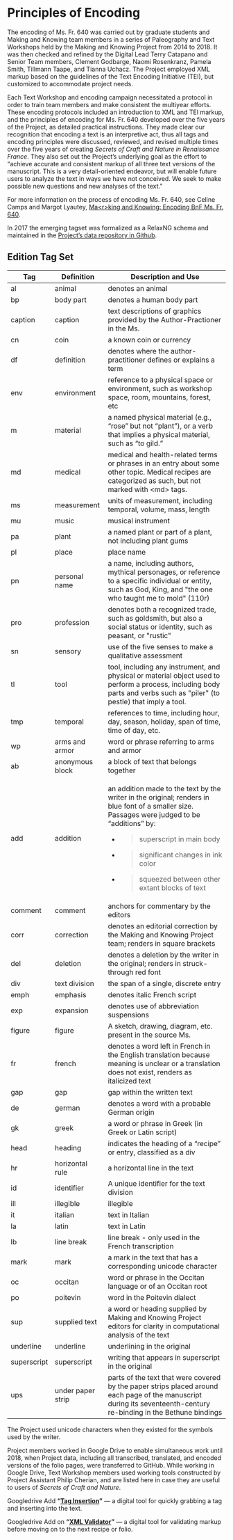 # Principles of Encoding

The encoding of Ms. Fr. 640 was carried out by graduate students and
Making and Knowing team members in a series of Paleography and Text
Workshops held by the Making and Knowing Project from 2014 to 2018. It
was then checked and refined by the Digital Lead Terry Catapano and
Senior Team members, Clement Godbarge, Naomi Rosenkranz,
Pamela Smith, Tillmann Taape, and Tianna Uchacz. The Project employed
XML markup based on the guidelines of the Text Encoding Initiative
(TEI), but customized to accommodate project needs.

Each Text Workshop and encoding campaign necessitated a protocol in
order to train team members and make consistent the multiyear efforts.
These encoding protocols included an introduction to XML and TEI markup, and the principles of encoding for
Ms. Fr. 640 developed over the five years of the Project, as detailed
practical instructions. They made clear our recognition that encoding a text is an interpretive act, thus all tags
and encoding principles were discussed, reviewed, and revised multiple
times over the five years of creating *Secrets of Craft and Nature in Renaissance France*. They also set out
the Project’s underlying goal as the effort to “achieve accurate and
consistent markup of all three text versions of the manuscript. This is
a very detail-oriented endeavor, but will enable future users to analyze
the text in ways we have not conceived. We seek to make possible new
questions and new analyses of the text."

For more information on the process of encoding Ms. Fr. 640, see Celine
Camps and Margot Lyautey, [Ma\<r\>king and Knowing: Encoding BnF Ms. Fr.
640](/#essays/ann_331_ie_19).

In 2017 the emerging tagset was formalized as a RelaxNG schema and
maintained in the [Project’s data repository in Github](https://github.com/cu-mkp/m-k-manuscript-data/blob/master/schema/ms-transcription.md).

## Edition Tag Set

<table>
<thead>
<tr class="header">
<th><strong>Tag</strong></th>
<th><strong>Definition</strong></th>
<th><strong>Description and Use</strong></th>
</tr>
</thead>
<tbody>
<tr class="odd">
<td>al</td>
<td>animal</td>
<td>denotes an animal</td>
</tr>
<tr class="even">
<td>bp</td>
<td>body part</td>
<td>denotes a human body part</td>
</tr>
<tr class="odd">
<td>caption</td>
<td>caption</td>
<td>text descriptions of graphics provided by the Author-Practioner in the Ms.</td>
</tr>
<tr class="even">
<td>cn</td>
<td>coin</td>
<td>a known coin or currency</td>
</tr>
<tr class="odd">
<td>df</td>
<td>definition</td>
<td>denotes where the author-practitioner defines or explains a term</td>
</tr>
<tr class="even">
<td>env</td>
<td>environment</td>
<td>reference to a physical space or environment, such as workshop space, room, mountains, forest, etc</td>
</tr>
<tr class="odd">
<td>m</td>
<td>material</td>
<td>a named physical material (e.g., “rose” but not “plant”), or a verb that implies a physical material, such as “to gild.”</td>
</tr>
<tr class="even">
<td>md</td>
<td>medical</td>
<td>medical and health-related terms or phrases in an entry about some other topic. Medical recipes are categorized as such, but not marked with &lt;md&gt; tags.</td>
</tr>
<tr class="odd">
<td>ms</td>
<td>measurement</td>
<td>units of measurement, including temporal, volume, mass, length</td>
</tr>
<tr class="even">
<td>mu</td>
<td>music</td>
<td>musical instrument</td>
</tr>
<tr class="odd">
<td>pa</td>
<td>plant</td>
<td>a named plant or part of a plant, not including plant gums</td>
</tr>
<tr class="even">
<td>pl</td>
<td>place</td>
<td>place name</td>
</tr>
<tr class="odd">
<td>pn</td>
<td>personal name</td>
<td>a name, including authors, mythical personages, or reference to a specific individual or entity, such as God, King, and &quot;the one who taught me to mold&quot; (110r)</td>
</tr>
<tr class="even">
<td>pro</td>
<td>profession</td>
<td>denotes both a recognized trade, such as goldsmith, but also a social status or identity, such as peasant, or &quot;rustic&quot;</td>
</tr>
<tr class="odd">
<td>sn</td>
<td>sensory</td>
<td>use of the five senses to make a qualitative assessment</td>
</tr>
<tr class="even">
<td>tl</td>
<td>tool</td>
<td>tool, including any instrument, and physical or material object used to perform a process, including body parts and verbs such as &quot;piler&quot; (to pestle) that imply a tool.</td>
</tr>
<tr class="odd">
<td>tmp</td>
<td>temporal</td>
<td>references to time, including hour, day, season, holiday, span of time, time of day, etc.</td>
</tr>
<tr class="even">
<td>wp</td>
<td>arms and armor</td>
<td>word or phrase referring to arms and armor</td>
</tr>
<tr class="odd">
<td>ab</td>
<td>anonymous block</td>
<td>a block of text that belongs together</td>
</tr>
<tr class="even">
<td>add</td>
<td>addition</td>
<td><p>an addition made to the text by the writer in the original; renders in blue font of a smaller size. Passages were judged to be “additions” by:</p>
<ul>
<li><blockquote>
<p>superscript in main body</p>
</blockquote></li>
<li><blockquote>
<p>significant changes in ink color</p>
</blockquote></li>
<li><blockquote>
<p>squeezed between other extant blocks of text</p>
</blockquote></li>
</ul></td>
</tr>
<tr class="odd">
<td>comment</td>
<td>comment</td>
<td>anchors for commentary by the editors</td>
</tr>
<tr class="even">
<td>corr</td>
<td>correction</td>
<td>denotes an editorial correction by the Making and Knowing Project team; renders in square brackets</td>
</tr>
<tr class="odd">
<td>del</td>
<td>deletion</td>
<td>denotes a deletion by the writer in the original; renders in struck-through red font</td>
</tr>
<tr class="even">
<td>div</td>
<td>text division</td>
<td>the span of a single, discrete entry</td>
</tr>
<tr class="odd">
<td>emph</td>
<td>emphasis</td>
<td>denotes italic French script</td>
</tr>
<tr class="even">
<td>exp</td>
<td>expansion</td>
<td>denotes use of abbreviation suspensions</td>
</tr>
<tr class="odd">
<td>figure</td>
<td>figure</td>
<td>A sketch, drawing, diagram, etc. present in the source Ms.</td>
</tr>
<tr class="even">
<td>fr</td>
<td>french</td>
<td>denotes a word left in French in the English translation because meaning is unclear or a translation does not exist, renders as italicized text</td>
</tr>
<tr class="odd">
<td>gap</td>
<td>gap</td>
<td>gap within the written text</td>
</tr>
<tr class="even">
<td>de</td>
<td>german</td>
<td>denotes a word with a probable German origin</td>
</tr>
<tr class="odd">
<td>gk</td>
<td>greek</td>
<td>a word or phrase in Greek (in Greek or Latin script)</td>
</tr>
<tr class="even">
<td>head</td>
<td>heading</td>
<td>indicates the heading of a “recipe” or entry, classified as a div</td>
</tr>
<tr class="odd">
<td>hr</td>
<td>horizontal rule</td>
<td>a horizontal line in the text</td>
</tr>
<tr class="even">
<td>id</td>
<td>identifier</td>
<td>A unique identifier for the text division</td>
</tr>
<tr class="odd">
<td>ill</td>
<td>illegible</td>
<td>illegible</td>
</tr>
<tr class="even">
<td>it</td>
<td>italian</td>
<td>text in Italian</td>
</tr>
<tr class="odd">
<td>la</td>
<td>latin</td>
<td>text in Latin</td>
</tr>
<tr class="even">
<td>lb</td>
<td>line break</td>
<td>line break - only used in the French transcription</td>
</tr>
<tr class="odd">
<td>mark</td>
<td>mark</td>
<td>a mark in the text that has a corresponding unicode character</td>
</tr>
<tr class="even">
<td>oc</td>
<td>occitan</td>
<td>word or phrase in the Occitan language or of an Occitan root</td>
</tr>
<tr class="odd">
<td>po</td>
<td>poitevin</td>
<td>word in the Poitevin dialect</td>
</tr>
<tr class="even">
<td>sup</td>
<td>supplied text</td>
<td>a word or heading supplied by Making and Knowing Project editors for clarity in computational analysis of the text</td>
</tr>
<tr class="odd">
<td>underline</td>
<td>underline</td>
<td>underlining in the original</td>
</tr>
<tr class="even">
<td>superscript</td>
<td>superscript</td>
<td>writing that appears in superscript in the original</td>
</tr>
<tr class="odd">
<td>ups</td>
<td>under paper strip</td>
<td>parts of the text that were covered by the paper strips placed around each page of the manuscript during its seventeenth-century re-binding in the Bethune bindings</td>
</tr>
</tbody>
</table>

The Project used unicode characters when they existed for the symbols
used by the writer.

Project members worked in Google Drive to enable simultaneous work until
2018, when Project data, including all transcribed, translated, and
encoded versions of the folio pages, were transferred to GitHub. While
working in Google Drive, Text Workshop members used working tools
constructed by Project Assistant Philip Cherian, and are listed here in
case they are useful to users of *Secrets of Craft and Nature*.

Googledrive Add **“[Tag Insertion](https://chrome.google.com/webstore/detail/tag-insertion/bmbnkgemgamfdehffagfghkbkcgcoika?utm_source=permalink)”** — a digital tool for quickly grabbing a tag and inserting into the text.    

Googledrive Add on **“[XML Validator](https://chrome.google.com/webstore/detail/xmlvalidator/enbfpfceakblekdbimplgjkmjfjceede?utm_source=permalink)”** — a digital tool for validating markup before moving on to the next recipe or folio.
